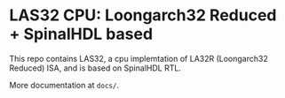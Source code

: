 # LAS32 CPU: Loongarch32 Reduced + SpinalHDL based

This repo contains LAS32, a cpu implemtation of LA32R (Loongarch32 Reduced) ISA, and is based on SpinalHDL RTL.

More documentation at `docs/`.

